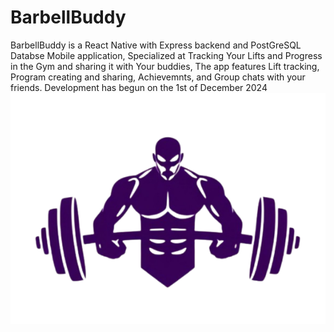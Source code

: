 # BarbellBuddy
BarbellBuddy is a React Native with Express backend and PostGreSQL Databse Mobile application, Specialized at Tracking Your Lifts and Progress in the Gym and sharing it with Your buddies, The app features Lift tracking, Program creating and sharing, Achievemnts, and Group chats with your friends. Development has begun on the 1st of December 2024
![alt text](https://github.com/gr0nn1x/BarbellBuddy/blob/main/BarbellBuddy/BarbellBuddyLogo.png?raw=true)
